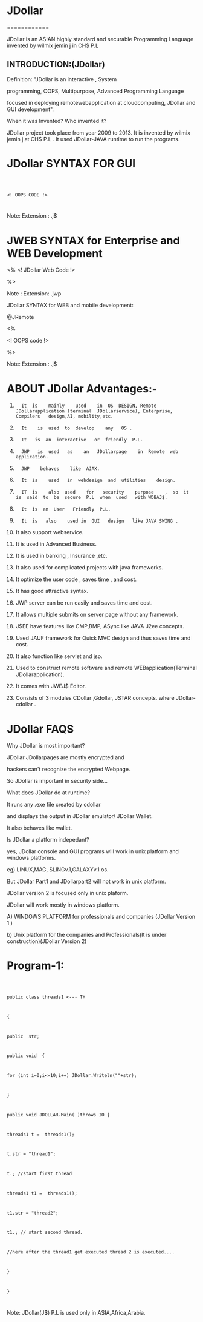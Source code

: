 # JDollar
============

 JDollar is an ASIAN  highly standard and  securable Programming Language invented by  wilmix  jemin  j  in CH$ P.L


INTRODUCTION:(JDollar)
----------------------

Definition: "JDollar is an interactive , System

 programming,  OOPS,  Multipurpose, Advanced   Programming  Language

focused   in   deploying remotewebapplication  at  cloudcomputing, JDollar   and GUI development".


When it was Invented? Who invented it?

JDollar project took place from year 2009 to
2013. 
It is invented by wilmix jemin j at  CH$ P.L .
It used JDollar-JAVA runtime to run the programs.


JDollar SYNTAX FOR GUI
=======================


<Jdollar>

<Serialize>

<code> 

<!  OOPS  CODE  !>

</code>

</Jdollar>

Note: Extension :  .j$

JWEB SYNTAX for Enterprise and WEB Development
==============================================

<JDWEB>

<PACK>

<%
<! JDollar  Web  Code  !>

%>
</JDWEB>

Note :  Extension:  .jwp


JDollar SYNTAX for WEB and mobile development:

<JDOLLAR>

@JRemote

<%

<!  OOPS  code  !>

 %>
</JDOLLAR>


Note: Extension :  .j$



ABOUT JDollar Advantages:-
==================================

1.       It  is    mainly    used    in  OS  DESIGN, Remote JDollarapplication (terminal  JDollarservice), Enterprise,  Compilers   design,AI, mobility,etc.

2.       It    is  used  to  develop    any   OS .

3.       It   is  an  interactive   or  friendly  P.L.

4.       JWP   is  used   as    an   JDollarpage    in  Remote  web  application.  

5.       JWP    behaves    like  AJAX.

6.       It  is    used   in  webdesign  and  utilities    design.

7.       IT  is    also  used    for   security    purpose    ,  so  it   is  said  to  be  secure  P.L  when  used   with WDBAJ$.

8.       It  is  an  User   Friendly  P.L.

9.       It  is   also    used in  GUI   design   like JAVA SWING .

10.   It  also    support   webservice.

11.   It  is   used    in  Advanced    Business.

12.   It  is   used  in  banking  ,  Insurance  ,etc.

13.   It  also  used     for    complicated    projects  with  java frameworks.

14.   It optimize  the user code   ,  saves  time    ,  and  cost.

15.   It  has  good  attractive    syntax.

16.   JWP  server  can  be  run  easily    and  saves    time  and  cost.

17.   It   allows    multiple  submits   on  server  page    without  any  framework.

18.   J$EE  have   features   like  CMP,BMP, ASync  like   JAVA  J2ee  concepts.

19.   Used  JAUF  framework   for  Quick   MVC design  and  thus  saves  time and  cost.

20.   It  also   function like  servlet   and  jsp.

21.  Used  to construct   remote  software  and  remote  WEBapplication(Terminal  JDollarapplication).

21.   It  comes  with  JWEJ$   Editor.

22.  Consists  of 3 modules CDollar  ,Gdollar, JSTAR  concepts.
where  JDollar-cdollar .


JDollar  FAQS
==============


Why  JDollar is  most important?

JDollar  JDollarpages  are  mostly  encrypted and

hackers  can't   recognize the   encrypted  Webpage.

So JDollar is  important  in  security side...




What  does  JDollar  do  at  runtime?

It  runs any  .exe  file   created  by    cdollar  

and  displays  the  output  in JDollar emulator/ JDollar Wallet.

It  also    behaves like wallet.


Is JDollar  a  platform  indepedant?


yes,  JDollar  console and  GUI  programs  will work in unix platform  and  windows platforms.

eg) LINUX,MAC, SLINGv.1,GALAXYv.1 os.

But  JDollar Part1  and JDollarpart2  will not  work  in  unix  platform.

JDollar  version 2  is  focused  only  in unix  plaform.



JDollar  will  work mostly  in windows platform.

A)  WINDOWS  PLATFORM  for  professionals and  companies (JDollar Version 1 )

b)  Unix  platform   for  the  companies and  Professionals(It  is  under  construction)(JDollar  Version 2)




Program-1:
==========


<Jdollar>

<Serialize>

<code>


public  class  threads1  <--- TH  
  
  {
  
  
  public  <Str> str;
  
  public  void <RUN>
  {
  
  for  (int  i=0;i<=10;i++)
  JDollar.Writeln(""+str);
  
  
  }
  
  
public void  JDOLLAR-Main( )throws  IO<EXE>
{

threads1   t   =  <NEW>    threads1();

t.str  =  "thread1";

t.<START>;   //start    first  thread

threads1   t1   =  <NEW>   threads1();

t1.str  =  "thread2";

t1.<START>; //   start   second   thread.

//here   after  the   thread1   get  executed    thread 2  is  executed....



}






}


</code>
</Jdollar>



Note: JDollar(J$) P.L  is used  only  in ASIA,Africa,Arabia.
